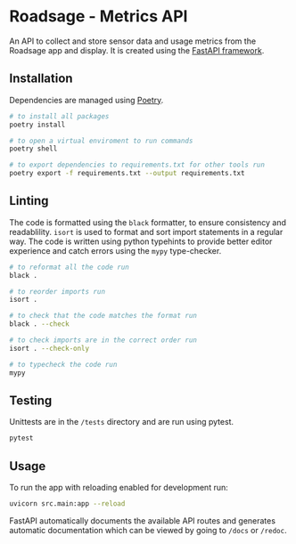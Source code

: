 # Roadsage - Metrics API

An API to collect and store sensor data and usage metrics from the Roadsage app and display. It is created using the [FastAPI framework](https://fastapi.tiangolo.com/).

## Installation

Dependencies are managed using [Poetry](https://python-poetry.org/).

```sh
# to install all packages
poetry install

# to open a virtual enviroment to run commands
poetry shell

# to export dependencies to requirements.txt for other tools run
poetry export -f requirements.txt --output requirements.txt
```

## Linting

The code is formatted using the `black` formatter, to ensure consistency and readablility.
`isort` is used to format and sort import statements in a regular way.
The code is written using python typehints to provide better editor experience and catch errors using the `mypy` type-checker.

```sh
# to reformat all the code run
black .

# to reorder imports run
isort .

# to check that the code matches the format run
black . --check

# to check imports are in the correct order run
isort . --check-only

# to typecheck the code run
mypy
```

## Testing

Unittests are in the `/tests` directory and are run using pytest.

```sh
pytest
```

## Usage

To run the app with reloading enabled for development run:

```sh
uvicorn src.main:app --reload
```

FastAPI automatically documents the available API routes and generates automatic documentation which can be viewed by going to `/docs` or `/redoc`.
